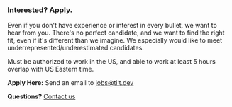 
### Interested? Apply.

Even if you don't have experience or interest in every bullet, we want to hear
from you. There's no perfect candidate, and we want to find the right fit, even
if it's different than we imagine. We especially would like to meet
underrepresented/underestimated candidates.

Must be authorized to work in the US, and able to work at least 5 hours overlap
with US Eastern time.

**Apply Here:** Send an email to 
<a href="mailto:jobs@tilt.dev">jobs@tilt.dev</a>

**Questions?** [Contact us](contact)
